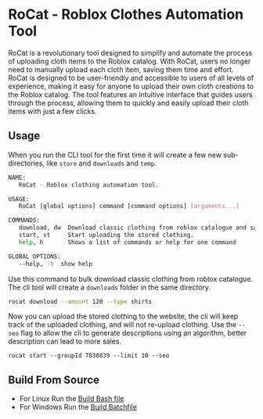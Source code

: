 # RoCat - **Ro**blox **C**lothes **A**utomation **T**ool

RoCat is a revolutionary tool designed to simplify and automate the process of uploading cloth items to the Roblox catalog. With RoCat, users no longer need to manually upload each cloth item, saving them time and effort. RoCat is designed to be user-friendly and accessible to users of all levels of experience, making it easy for anyone to upload their own cloth creations to the Roblox catalog. The tool features an intuitive interface that guides users through the process, allowing them to quickly and easily upload their cloth items with just a few clicks.

## Usage

When you run the CLI tool for the first time it will create a few new sub-directories, like `store` and `downloads` and `temp`.

```sh
NAME:
   RoCat - Roblox clothing automation tool.

USAGE:
   RoCat [global options] command [command options] [arguments...]

COMMANDS:
   download, dw  Download classic clothing from roblox catalogue and save them for later upload
   start, st     Start uploading the stored clothing.
   help, h       Shows a list of commands or help for one command

GLOBAL OPTIONS:
   --help, -h  show help
```

Use this command to bulk download classic clothing from roblox catalogue. The cli tool will create a `downloads` folder in the same directory.

```sh
rocat download --amount 120 --type shirts
```

Now you can upload the stored clothing to the website, the cli will keep track of the uploaded clothing, and will not re-upload clothing. Use the `--seo` flag to allow the cli to generate descriptions using an algorithm, better description can lead to more sales.

```
rocat start --groupId 7830839 --limit 10 --seo
```

## Build From Source

- For Linux Run the [Build Bash file](./build.sh)
- For Windows Run the [Build Batchfile](./build.cmd)
